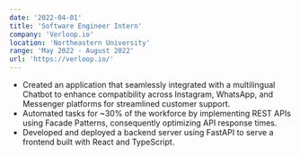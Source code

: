 ```yaml
---
date: '2022-04-01'
title: 'Software Engineer Intern'
company: 'Verloop.io'
location: 'Northeastern University'
range: 'May 2022 - August 2022'
url: 'https://verloop.io/'
---
```


- Created an application that seamlessly integrated with a multilingual Chatbot to enhance compatibility across Instagram, WhatsApp, and Messenger platforms for streamlined customer support.
- Automated tasks for ~30\% of the workforce by implementing REST APIs using Facade Patterns, consequently optimizing API response times.
- Developed and deployed a backend server using FastAPI to serve a frontend built with React and TypeScript.
